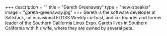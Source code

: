+++
description = ""
title = "Gareth Greenaway"
type = "new-speaker"
image = "gareth-greenaway.jpg"
+++
Gareth is the software developer at Saltstack, an occasional FLOSS Weekly co-host, and co-founder and former leader of the Southern California Linux Expo. Gareth lives in Southern California with his wife, where they are owned by several pets.